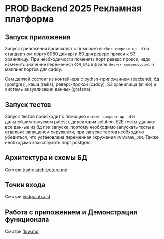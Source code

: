 # PROD Backend 2025 Рекламная платформа

## Запуск приложения
Запуск приложения происходит с помощью `docker compose up -d` на стандартном порту 8080 для api и 80 для реверс прокси к S3 хранилищу.
При необходимости поменять порт реверс прокси, надо изменить значение переменной `CDN_URL` в файле `docker-compose.yaml` и маппинг портов для caddy.

Сам деплой состоит из контейнера с python-приложением (backend), бд (postgres), кэша (redis), реверс-прокси (caddy), S3 хранилища (minio) и системы визуализации данных (grafana).

## Запуск тестов
Запуск тестов происходит с помощью `docker compose up -d` и дальнейшим запуском pytest в директории solution.
E2E тесты удаляют все данные из бд при запуске, поэтому необходимо запускать тесты в отдельно запущеном окружении, при запуске тестов необходимо убедиться, что установлена переменная окружения `DATABASE_DSN`. Также необходимо заэкспоузить порт postgres.

## Архитектура и схемы БД
Смотри файл: [architecture.md](docs/arch.md)

## Точки входа
Смотри [endpoints.md](docs/endpoints.md)

## Работа с приложением и Демонстрация функционала
Смотри [flow.md](docs/flow.md)